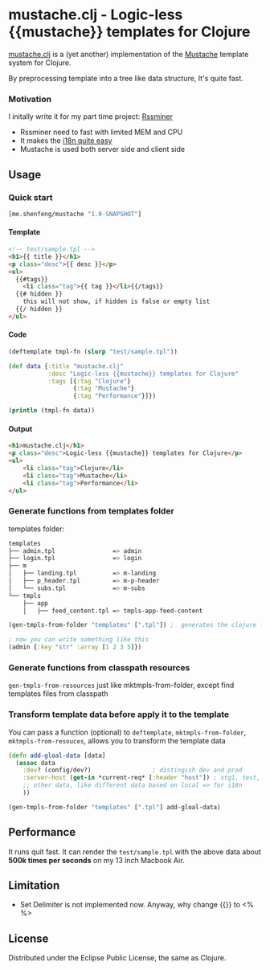 # mustache.clj - Logic-less {{mustache}} templates for Clojure

[mustache.clj](https://github.com/shenfeng/mustache.clj)
is a (yet another) implementation of the [Mustache](http://mustache.github.com/)
template system for Clojure.

By preprocessing template into a tree like data structure, It's quite fast.

### Motivation

I initally write it for my part time project: [Rssminer](http://rssminer.net)

* Rssminer need to fast with limited MEM and CPU
* It makes the [i18n quite easy](https://github.com/shenfeng/rssminer/blob/master/src/rssminer/i18n.clj)
* Mustache is used both server side and client side

## Usage

### Quick start

```clj
[me.shenfeng/mustache "1.0-SNAPSHOT"]
```
#### Template

```html
<!-- test/sample.tpl -->
<h1>{{ title }}</h1>
<p class="desc">{{ desc }}</p>
<ul>
  {{#tags}}
    <li class="tag">{{ tag }}</li>{{/tags}}
  {{# hidden }}
    this will not show, if hidden is false or empty list
  {{/ hidden }}
</ul>
```
#### Code

```clj
(deftemplate tmpl-fn (slurp "test/sample.tpl"))

(def data {:title "mustache.clj"
           :desc "Logic-less {{mustache}} templates for Clojure"
           :tags [{:tag "Clojure"}
                  {:tag "Mustache"}
                  {:tag "Performance"}]})

(println (tmpl-fn data))
```

#### Output

```html
<h1>mustache.clj</h1>
<p class="desc">Logic-less {{mustache}} templates for Clojure</p>
<ul>
    <li class="tag">Clojure</li>
    <li class="tag">Mustache</li>
    <li class="tag">Performance</li>
</ul>
```

### Generate functions from templates folder

templates folder:

```sh
templates
├── admin.tpl                => admin
├── login.tpl                => login
├── m
│   ├── landing.tpl          => m-landing
│   ├── p_header.tpl         => m-p-header
│   └── subs.tpl             => m-subs
└── tmpls
    ├── app
    │   ├── feed_content.tpl => tmpls-app-feed-content
```

```clj
(gen-tmpls-from-folder "templates" [".tpl"]) ;  generates the clojure fn

; now you can write something like this
(admin {:key "str" :array [1 2 3 5]})
```

### Generate functions from classpath resources

`gen-tmpls-from-resources` just like mktmpls-from-folder, except find templates files from classpath

### Transform template data before apply it to the template

You can pass a function (optional) to `deftemplate`, `mktmpls-from-folder`, `mktmpls-from-resouces`, allows you to transform the template data

```clj
(defn add-gloal-data [data]
  (assoc data
    :dev? (config/dev?)                 ; distingish dev and prod
    :server-host (get-in *current-req* [:header "host"]) ; stg1, test, prod host is different
    ;; other data, like different data based on local => for i18n
    ))

(gen-tmpls-from-folder "templates" [".tpl"] add-gloal-data)
```

## Performance

It runs quit fast. It can render the `test/sample.tpl` with the above data about **500k times per seconds** on my 13 inch Macbook Air.

## Limitation

 * Set Delimiter is not implemented now. Anyway, why change {{}} to <% %>

## License

Distributed under the Eclipse Public License, the same as Clojure.
